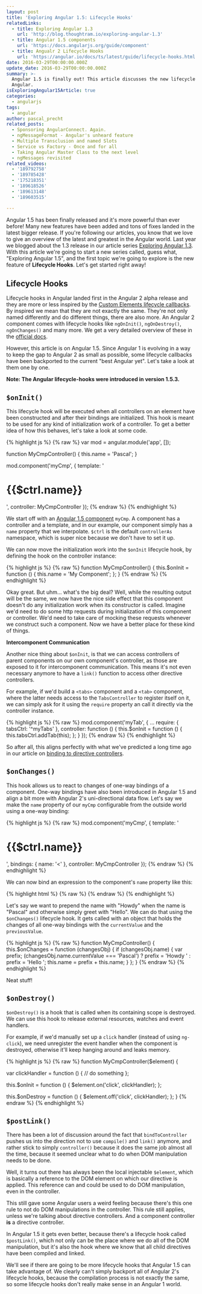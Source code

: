 ```yaml
---
layout: post
title: 'Exploring Angular 1.5: Lifecycle Hooks'
relatedLinks:
  - title: Exploring Angular 1.3
    url: 'http://blog.thoughtram.io/exploring-angular-1.3'
  - title: Angular 1.5 components
    url: 'https://docs.angularjs.org/guide/component'
  - title: Angualr 2 Lifecycle Hooks
    url: 'https://angular.io/docs/ts/latest/guide/lifecycle-hooks.html'
date: 2016-03-29T00:00:00.000Z
update_date: 2016-03-29T00:00:00.000Z
summary: >-
  Angular 1.5 is finally out! This article discusses the new lifecycle hooks in
  Angular.
isExploringAngular15Article: true
categories:
  - angularjs
tags:
  - angular
author: pascal_precht
related_posts:
  - Sponsoring AngularConnect. Again.
  - ngMessageFormat - Angular's unheard feature
  - Multiple Transclusion and named Slots
  - Service vs Factory - Once and for all
  - Taking Angular Master Class to the next level
  - ngMessages revisited
related_videos:
  - '189792758'
  - '189785428'
  - '175218351'
  - '189618526'
  - '189613148'
  - '189603515'

---
```


Angular 1.5 has been finally released and it's more powerful than ever before! Many new features have been added and tons of fixes landed in the latest bigger release. If you're following our articles, you know that we love to give an overview of the latest and greatest in the Angular world. Last year we blogged about the 1.3 release in our article series [Exploring Angular 1.3](http://blog.thoughtram.io/exploring-angular-1.3). With this article we're going to start a new series called, guess what, "Exploring Angular 1.5", and the first topic we're going to explore is the new feature of **Lifecycle Hooks**. Let's get started right away!

## Lifecycle Hooks

Lifecycle hooks in Angular landed first in the Angular 2 alpha release and they are more or less inspired by the [Custom Elements lifecycle callbacks](http://webcomponents.org/articles/introduction-to-custom-elements/#lifecycle-callbacks). By inspired we mean that they are not exactly the same. They're not only named differently and do different things, there are also more. An Angular 2 component comes with lifecycle hooks like `ngOnInit()`, `ngOnDestroy()`, `ngOnChanges()` and many more. We get a very detailed overview of these in the [official docs](https://angular.io/docs/ts/latest/guide/lifecycle-hooks.html).

However, this article is on Angular 1.5. Since Angular 1 is evolving in a way to keep the gap to Angular 2 as small as possible, some lifecycle callbacks have been backported to the current "best Angular yet". Let's take a look at them one by one.

**Note: The Angular lifecycle-hooks were introduced in version 1.5.3.**

## `$onInit()`

This lifecycle hook will be executed when all controllers on an element have been constructed and after their bindings are initialized. This hook is meant to be used for any kind of initialization work of a controller. To get a better idea of how this behaves, let's take a look at some code.


{% highlight js %}
{% raw %}
var mod = angular.module('app', []);

function MyCmpController() {
  this.name = 'Pascal';
}

mod.component('myCmp', {
  template: '<h1>{{$ctrl.name}}</h1>',
  controller: MyCmpController
});
{% endraw %}
{% endhighlight %}

We start off with an [Angular 1.5 component](https://docs.angularjs.org/guide/component) `myCmp`. A component has a controller and a template, and in our example, our component simply has a `name` property that we interpolate. `$ctrl` is the default `controllerAs` namespace, which is super nice because we don't have to set it up.

We can now move the initialization work into the `$onInit` lifecycle hook, by defining the hook on the controller instance:

{% highlight js %}
{% raw %}
function MyCmpController() {
  this.$onInit = function () {
    this.name = 'My Component';
  };
}
{% endraw %}
{% endhighlight %}

Okay great. But uhm... what's the big deal? Well, while the resulting output will be the same, we now have the nice side effect that this component doesn't do any initialization work when its constructor is called. Imagine we'd need to do some http requests during initialization of this component or controller. We'd need to take care of mocking these requests whenever we construct such a component. Now we have a better place for these kind of things.

**Intercomponent Communication**

Another nice thing about `$onInit`, is that we can access controllers of parent components on our own component's controller, as those are exposed to it for intercomponent communication. This means it's not even necessary anymore to have a `link()` function to access other directive controllers.

For example, if we'd build a `<tabs>` component and a `<tab>` component, where the latter needs access to the `TabsController` to register itself on it, we can simply ask for it using the `require` property an call it directly via the controller instance.

{% highlight js %}
{% raw %}
mod.component('myTab', {
  ...
  require: {
    tabsCtrl: '^myTabs'
  },
  controller: function () {
    this.$onInit = function () {
      this.tabsCtrl.addTab(this);
    };
  }
});
{% endraw %}
{% endhighlight %}

So after all, this aligns perfectly with what we've predicted a long time ago in our article on [binding to directive controllers](http://blog.thoughtram.io/angularjs/2015/01/02/exploring-angular-1.3-bindToController.html).

## `$onChanges()`

This hook allows us to react to changes of one-way bindings of a component. One-way bindings have also been introduced in Angular 1.5 and align a bit more with Angular 2's uni-directional data flow. Let's say we make the `name` property of our `myCmp` configurable from the outside world using a one-way binding:

{% highlight js %}
{% raw %}
mod.component('myCmp', {
  template: '<h1>{{$ctrl.name}}</h1>',
  bindings: {
    name: '<'
  },
  controller: MyCmpController
});
{% endraw %}
{% endhighlight %}

We can now bind an expression to the component's `name` property like this:

{% highlight html %}
{% raw %}
<my-cmp name="someExpression"></my-cmp>
{% endraw %}
{% endhighlight %}

Let's say we want to prepend the name with "Howdy" when the name is "Pascal" and otherwise simply greet with "Hello". We can do that using the `$onChanges()` lifecycle hook. It gets called with an object that holds the changes of all one-way bindings with the `currentValue` and the `previousValue`.

{% highlight js %}
{% raw %}
function MyCmpController() {
  this.$onChanges = function (changesObj) {
    if (changesObj.name) {
      var prefix;
      (changesObj.name.currentValue === 'Pascal') ?
        prefix = 'Howdy ' : prefix = 'Hello ';
      this.name = prefix + this.name;
    }
  };
}
{% endraw %}
{% endhighlight %}

Neat stuff!

## `$onDestroy()`

`$onDestroy()` is a hook that is called when its containing scope is destroyed. We can use this hook to release external resources, watches and event handlers.

For example, if we'd manually set up a `click` handler (instead of using `ng-click`), we need unregister the event handler when the component is destroyed, otherwise it'll keep hanging around and leaks memory.


{% highlight js %}
{% raw %}
function MyCmpController($element) {

  var clickHandler = function () {
    // do something
  };

  this.$onInit = function () {
    $element.on('click', clickHandler);
  };

  this.$onDestroy = function () {
    $element.off('click', clickHandler);
  };
}
{% endraw %}
{% endhighlight %}


## `$postLink()`

There has been a lot of discussion around the fact that `bindToController` pushes us into the direction not to use `compile()` and `link()` anymore, and rather stick to simply `controller()` because it does the same job almost all the time, because it seemed unclear what to do when DOM manipulation needs to be done.

Well, it turns out there has always been the local injectable `$element`, which is basically a reference to the DOM element on which our directive is applied. This reference can and could be used to do DOM manipulation, even in the controller.

This still gave some Angular users a weird feeling because there's this one rule to not do DOM manipulations in the controller. This rule still applies, unless we're talking about directive controllers. And a component controller **is** a directive controller.

In Angular 1.5 it gets even better, because there's a lifecycle hook called `$postLink()`, which not only can be the place where we do all of the DOM manipulation, but it's also the hook where we know that all child directives have been compiled and linked.

We'll see if there are going to be more lifecycle hooks that Angular 1.5 can take advantage of. We clearly can't simply backport all of Angular 2's lifecycle hooks, because the compilation process is not exactly the same, so some lifecycle hooks don't really make sense in an Angular 1 world.
